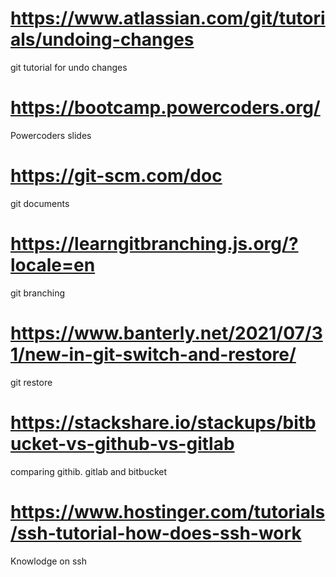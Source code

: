 # https://www.atlassian.com/git/tutorials/undoing-changes 
git tutorial for undo changes

# https://bootcamp.powercoders.org/  
Powercoders slides

# https://git-scm.com/doc 
git documents

# https://learngitbranching.js.org/?locale=en
git branching

# https://www.banterly.net/2021/07/31/new-in-git-switch-and-restore/
git restore

# https://stackshare.io/stackups/bitbucket-vs-github-vs-gitlab
comparing githib. gitlab and bitbucket

# https://www.hostinger.com/tutorials/ssh-tutorial-how-does-ssh-work
Knowlodge on ssh
